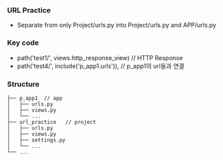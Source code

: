 ### URL Practice
- Separate from only Project/urls.py into Project/urls.py and APP/urls.py  

### Key code
- path('test1/', views.http_response_view) // HTTP Response
- path('test4/', include('p_app1.urls')), // p_app1의 url들과 연결

### Structure
```
├── p_app1  // app
│   ├── urls.py
│   ├── views.py
│   └── ...
├── url_practice   // project
│   ├── urls.py
│   ├── views.py
│   ├── settings.py
│   └── ...
└── ... 
``` 